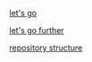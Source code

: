 [let's go](https://lets-go.alexedwards.net/)

[let's go further](https://lets-go-further.alexedwards.net/)

[repository structure](https://peter.bourgon.org/go-best-practices-2016/#repository-structure)
